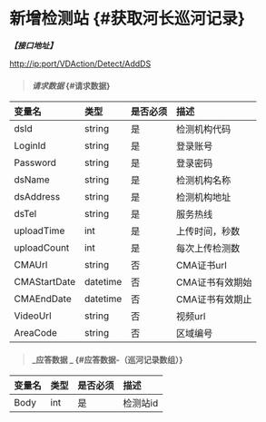 # 新增检测站 {#获取河长巡河记录}

_**【接口地址】**_

[http://ip:port/VDAction/Detect/AddDS](http://ip:port/VDAction/Detect/AddDS)

> #### _请求数据_ {#请求数据}

| 变量名 | 类型 | 是否必须 | 描述 |
| :--- | :--- | :--- | :--- |
| dsId | string | 是 | 检测机构代码 |
| LoginId | string | 是 | 登录账号 |
| Password | string | 是 | 登录密码 |
| dsName | string | 是 | 检测机构名称 |
| dsAddress | string | 是 | 检测机构地址 |
| dsTel | string | 是 | 服务热线 |
| uploadTime | int | 是 | 上传时间，秒数 |
| uploadCount | int | 是 | 每次上传检测数 |
| CMAUrl | string | 否 | CMA证书url |
| CMAStartDate | datetime | 否 | CMA证书有效期始 |
| CMAEndDate | datetime | 否 | CMA证书有效期止 |
| VideoUrl | string | 否 | 视频url |
| AreaCode | string | 否 | 区域编号 |


> #### _应答数据 _ {#应答数据-（巡河记录数组）}

| 变量名 | 类型 | 是否必须 | 描述 |
| :--- | :--- | :--- | :--- |
| Body | int | 是 | 检测站id |



